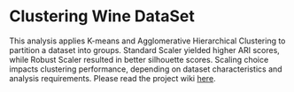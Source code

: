 # Clustering Wine DataSet
This analysis applies K-means and Agglomerative Hierarchical Clustering to partition a dataset into groups. Standard Scaler yielded higher ARI scores, while Robust Scaler resulted in better silhouette scores. Scaling choice impacts clustering performance, depending on dataset characteristics and analysis requirements.
Please read the project wiki [here](https://github.com/temmyfioye/ClusteringWineDataSet/wiki).
